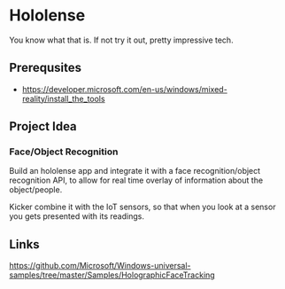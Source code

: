 # Hololense
You know what that is. If not try it out, pretty impressive tech. 

## Prerequsites 
* https://developer.microsoft.com/en-us/windows/mixed-reality/install_the_tools


## Project Idea
### Face/Object Recognition 
Build an hololense app and integrate it with a face recognition/object recognition API, to allow for real time overlay of information about the object/people. 

Kicker combine it with the IoT sensors, so that when you look at a sensor you gets presented with its readings. 

## Links
https://github.com/Microsoft/Windows-universal-samples/tree/master/Samples/HolographicFaceTracking